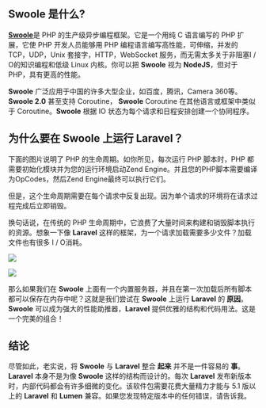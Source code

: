 ## Swoole 是什么?

[**Swoole**](https://www.swoole.co.uk/)是 PHP 的生产级异步编程框架。它是一个用纯 C 语言编写的 PHP 扩展，它使 PHP 开发人员能够用 PHP 编程语言编写高性能，可伸缩，并发的 TCP，UDP，Unix 套接字，HTTP，WebSocket 服务，而无需太多关于非阻塞I / O的知识编程和低级 Linux 内核。你可以把 **Swoole** 视为 **NodeJS**，但对于 PHP，具有更高的性能。

**Swoole** 广泛应用于中国的许多大型企业，如百度，腾讯，Camera 360等。**Swoole 2.0** 甚至支持 Coroutine， **Swoole** Coroutine 在其他语言或框架中类似于 Coroutine。**Swoole** 根据 IO 状态为每个请求和日程安排创建一个协同程序。


## 为什么要在 Swoole 上运行 Laravel？

下面的图片说明了 PHP 的生命周期。如你所见，每次运行 PHP 脚本时，PHP 都需要初始化模块并为您的运行环境启动Zend Engine。并且您的PHP脚本需要编译为OpCodes，然后Zend Engine最终可以执行它们。

但是，这个生命周期需要在每个请求中反复出现。因为单个请求的环境将在请求过程完成后立即销毁。

换句话说，在传统的 PHP 生命周期中，它浪费了大量时间来构建和销毁脚本执行的资源。想象一下像 **Laravel** 这样的框架，为一个请求加载需要多少文件？加载文件也有很多 I / O消耗。

![](https://i.imgur.com/Vjtm7I9.png)

![](https://i.imgur.com/1Hph7eU.png)

那么如果我们在 **Swoole** 上面有一个内置服务器，并且在第一次加载后所有脚本都可以保存在内存中呢？这就是我们尝试在 **Swoole** 上运行 **Laravel** 的 **原因**。**Swoole** 可以成为强大的性能助推器，**Laravel** 提供优雅的结构和代码用法。这是一个完美的组合！

## 结论

尽管如此，老实说，将 **Swoole** 与 **Laravel** 整合 **起来** 并不是一件容易的 **事**。**Laravel** 本身不是为像 **Swoole** 这样的结构而设计的。每次 **Laravel** 发布新版本时，内部代码都会有许多细微的变化。该软件包需要花费大量精力才能与 5.1 版以上的 **Laravel** 和 **Lumen** 兼容。如果您发现特定版本中的任何错误，请告诉我。